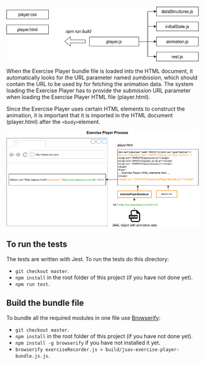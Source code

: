 ![](./Exercise_Player-modules.png)

When the Exercise Player bundle file is loaded into the HTML document, it automatically looks for the URL parameter named *sumbission*, which should contain the URL to be used by for fetching the animation data. The system loading the Exercise Player has to provide the *submission* URL parameter when loading the Exercise Player HTML file (player.html).

Since the Exercise Player uses certain HTML elements to construct the animation, it is important that it is imported in the HTML document (player.html) after the `<body>`element.

![](./Exercise_Player-process.png)

## To run the tests
The tests are written with Jest. To run the tests do this directory:
- `git checkout master`.
- `npm install` in the root folder of this project (if you have not done yet).
- `npm run test`.

## Build the bundle file
To bundle all the required modules in one file use [Browserify](http://browserify.org/):
- `git checkout master`.
- `npm install` in the root folder of this project (if you have not done yet).
- `npm install -g browserify` if you have not installed it yet.
- `browserify exerciseRecorder.js > build/jsav-exercise-player-bundle.js.js`.
